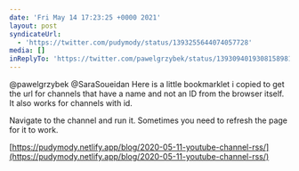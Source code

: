 ```yaml
---
date: 'Fri May 14 17:23:25 +0000 2021'
layout: post
syndicateUrl:
  - 'https://twitter.com/pudymody/status/1393255644074057728'
media: []
inReplyTo: 'https://twitter.com/pawelgrzybek/status/1393094019308158981'
---
```

@pawelgrzybek @SaraSoueidan Here is a little bookmarklet i copied to get the url for channels that have a name and not an ID from the browser itself. It also works for channels with id.

Navigate to the channel and run it. Sometimes you need to refresh the page for it to work.

[https://pudymody.netlify.app/blog/2020-05-11-youtube-channel-rss/](https://pudymody.netlify.app/blog/2020-05-11-youtube-channel-rss/)